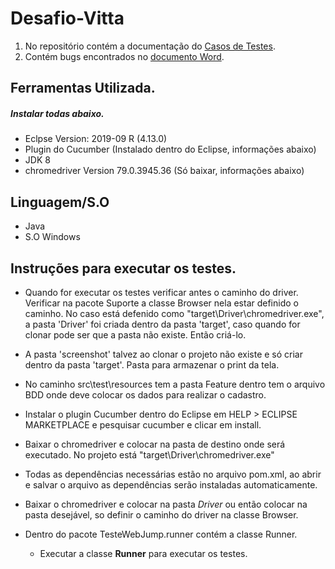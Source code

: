 # Desafio-Vitta

1. No repositório contém a documentação do [Casos de Testes](https://github.com/raialmeida/Desafio-Vitta/blob/master/Doc_Vitta.xlsx).
2. Contém bugs encontrados no [documento Word](https://github.com/raialmeida/Desafio-Vitta/blob/master/Evidencias%20Teste%20bug%20report.docx).

## Ferramentas Utilizada.

  ##### _Instalar todas abaixo._

 - Eclpse Version: 2019-09 R (4.13.0)
 - Plugin do Cucumber (Instalado dentro do Eclipse, informações abaixo)
 - JDK 8
 - chromedriver Version 79.0.3945.36 (Só baixar, informações abaixo)


## Linguagem/S.O

 - Java
 - S.O Windows

## Instruções para executar os testes.

 - Quando for executar os testes verificar antes o caminho do driver.
   Verificar na pacote Suporte a classe Browser nela estar definido o caminho.
   No caso está defenido como "target\\Driver\\chromedriver.exe", a pasta 'Driver' foi criada dentro da pasta 'target',
   caso quando for clonar pode ser que a pasta não existe. Então criá-lo.
   
 - A pasta 'screenshot' talvez ao clonar o projeto não existe e só criar dentro da pasta 'target'. Pasta para armazenar
   o print da tela.
   
 - No caminho src\test\resources tem a pasta Feature dentro tem o arquivo BDD onde deve colocar os dados para realizar o cadastro.
  
 - Instalar o plugin Cucumber dentro do Eclipse em HELP > ECLIPSE MARKETPLACE e pesquisar cucumber e clicar em install.
 
 - Baixar o chromedriver e colocar na pasta de destino onde será executado. No projeto está "target\\Driver\\chromedriver.exe"
 
 - Todas as dependências necessárias estão no arquivo pom.xml, ao abrir e salvar o arquivo as dependências serão instaladas automaticamente.
   
 - Baixar o chromedriver e colocar na pasta _Driver_ ou então colocar na pasta desejável, so definir o caminho do driver
   na classe Browser.
 
 - Dentro do pacote TesteWebJump.runner contém a classe Runner.
    - Executar a classe **Runner** para executar os testes.
   
  

